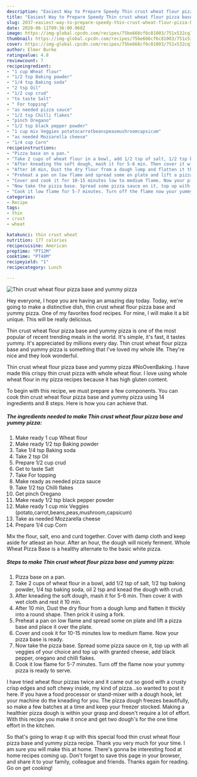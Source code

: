 ```yaml
---
description: "Easiest Way to Prepare Speedy Thin crust wheat flour pizza base and yummy pizza"
title: "Easiest Way to Prepare Speedy Thin crust wheat flour pizza base and yummy pizza"
slug: 2037-easiest-way-to-prepare-speedy-thin-crust-wheat-flour-pizza-base-and-yummy-pizza
date: 2020-06-11T09:36:00.068Z
image: https://img-global.cpcdn.com/recipes/75be666cf6c81003/751x532cq70/thin-crust-wheat-flour-pizza-base-and-yummy-pizza-recipe-main-photo.jpg
thumbnail: https://img-global.cpcdn.com/recipes/75be666cf6c81003/751x532cq70/thin-crust-wheat-flour-pizza-base-and-yummy-pizza-recipe-main-photo.jpg
cover: https://img-global.cpcdn.com/recipes/75be666cf6c81003/751x532cq70/thin-crust-wheat-flour-pizza-base-and-yummy-pizza-recipe-main-photo.jpg
author: Elmer Burke
ratingvalue: 4.8
reviewcount: 7
recipeingredient:
- "1 cup Wheat flour"
- "1/2 tsp Baking powder"
- "1/4 tsp Baking soda"
- "2 tsp Oil"
- "1/2 cup crud"
- "to taste Salt"
- " For topping"
- "as needed pizza sauce"
- "1/2 tsp Chilli flakes"
- "pinch Oregano"
- "1/2 tsp black pepper powder"
- "1 cup mix Veggies potatocarrotbeanspeasmushroomcapsicum"
- "as needed Mozzarella cheese"
- "1/4 cup Corn"
recipeinstructions:
- "Pizza base on a pan."
- "Take 2 cups of wheat flour in a bowl, add 1/2 tsp of salt, 1/2 tsp baking powder, 1/4 tsp baking soda, oil 2 tsp and knead the dough with crud."
- "After kneading the soft dough, mash it for 5-6 min. Then cover it with wet cloth and rest it 10 min."
- "After 10 min, Dust the dry flour from a dough lump and flatten it thickly into a round shape. Then prick it using a fork."
- "Preheat a pan on low flame and spread some on plate and lift a pizza base and place it over the plate."
- "Cover and cook it for 10-15 minutes low to medium flame. Now your pizza base is ready."
- "Now take the pizza base. Spread some pizza sauce on it, top up with all veggies of your choice and top up with granted cheese, add black pepper, oregano and chilli flakes."
- "Cook it low flame for 5-7 minutes. Turn off the flame now your yummy pizza is ready to serve."
categories:
- Recipe
tags:
- thin
- crust
- wheat

katakunci: thin crust wheat 
nutrition: 177 calories
recipecuisine: American
preptime: "PT12M"
cooktime: "PT48M"
recipeyield: "1"
recipecategory: Lunch

---
```



![Thin crust wheat flour pizza base and yummy pizza](https://img-global.cpcdn.com/recipes/75be666cf6c81003/751x532cq70/thin-crust-wheat-flour-pizza-base-and-yummy-pizza-recipe-main-photo.jpg)

Hey everyone, I hope you are having an amazing day today. Today, we're going to make a distinctive dish, thin crust wheat flour pizza base and yummy pizza. One of my favorites food recipes. For mine, I will make it a bit unique. This will be really delicious.

Thin crust wheat flour pizza base and yummy pizza is one of the most popular of recent trending meals in the world. It's simple, it's fast, it tastes yummy. It's appreciated by millions every day. Thin crust wheat flour pizza base and yummy pizza is something that I've loved my whole life. They're nice and they look wonderful.

Thin crust wheat flour pizza base and yummy pizza #NoOvenBaking. I have made this crispy thin crust pizza with whole wheat flour. I love using whole wheat flour in my pizza recipes because it has high gluten content.


To begin with this recipe, we must prepare a few components. You can cook thin crust wheat flour pizza base and yummy pizza using 14 ingredients and 8 steps. Here is how you can achieve that.

<!--inarticleads1-->

##### The ingredients needed to make Thin crust wheat flour pizza base and yummy pizza:

1. Make ready 1 cup Wheat flour
1. Make ready 1/2 tsp Baking powder
1. Take 1/4 tsp Baking soda
1. Take 2 tsp Oil
1. Prepare 1/2 cup crud
1. Get to taste Salt
1. Take  For topping
1. Make ready as needed pizza sauce
1. Take 1/2 tsp Chilli flakes
1. Get pinch Oregano
1. Make ready 1/2 tsp black pepper powder
1. Make ready 1 cup mix Veggies (potato,carrot,beans,peas,mushroom,capsicum)
1. Take as needed Mozzarella cheese
1. Prepare 1/4 cup Corn


Mix the flour, salt, eno and curd together. Cover with damp cloth and keep aside for atleast an hour. After an hour, the dough will nicely ferment. Whole Wheat Pizza Base is a healthy alternate to the basic white pizza. 

<!--inarticleads2-->

##### Steps to make Thin crust wheat flour pizza base and yummy pizza:

1. Pizza base on a pan.
1. Take 2 cups of wheat flour in a bowl, add 1/2 tsp of salt, 1/2 tsp baking powder, 1/4 tsp baking soda, oil 2 tsp and knead the dough with crud.
1. After kneading the soft dough, mash it for 5-6 min. Then cover it with wet cloth and rest it 10 min.
1. After 10 min, Dust the dry flour from a dough lump and flatten it thickly into a round shape. Then prick it using a fork.
1. Preheat a pan on low flame and spread some on plate and lift a pizza base and place it over the plate.
1. Cover and cook it for 10-15 minutes low to medium flame. Now your pizza base is ready.
1. Now take the pizza base. Spread some pizza sauce on it, top up with all veggies of your choice and top up with granted cheese, add black pepper, oregano and chilli flakes.
1. Cook it low flame for 5-7 minutes. Turn off the flame now your yummy pizza is ready to serve.


I have tried wheat flour pizzas twice and it came out so good with a crusty crisp edges and soft chewy inside, my kind of pizza…so wanted to post it here. If you have a food processor or stand-mixer with a dough hook, let your machine do the kneading for you. The pizza dough freezes beautifully, so make a few batches at a time and keep your freezer stocked. Making a healthier pizza dough is within your grasp and doesn&#39;t require a lot of effort. With this recipe you make it once and get two dough&#39;s for the one time effort in the kitchen. 

So that's going to wrap it up with this special food thin crust wheat flour pizza base and yummy pizza recipe. Thank you very much for your time. I am sure you will make this at home. There's gonna be interesting food at home recipes coming up. Don't forget to save this page in your browser, and share it to your family, colleague and friends. Thanks again for reading. Go on get cooking!
